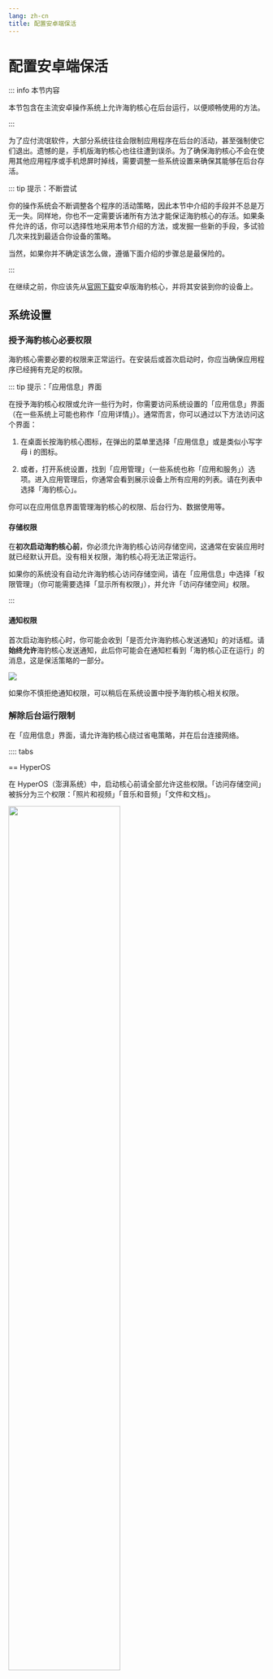 ```yaml
---
lang: zh-cn
title: 配置安卓端保活
---
```


# 配置安卓端保活

::: info 本节内容

本节包含在主流安卓操作系统上允许海豹核心在后台运行，以便顺畅使用的方法。

:::

为了应付流氓软件，大部分系统往往会限制应用程序在后台的活动，甚至强制使它们退出。遗憾的是，手机版海豹核心也往往遭到误杀。为了确保海豹核心不会在使用其他应用程序或手机熄屏时掉线，需要调整一些系统设置来确保其能够在后台存活。

::: tip 提示：不断尝试

你的操作系统会不断调整各个程序的活动策略，因此本节中介绍的手段并不总是万无一失。同样地，你也不一定需要诉诸所有方法才能保证海豹核心的存活。如果条件允许的话，你可以选择性地采用本节介绍的方法，或发掘一些新的手段，多试验几次来找到最适合你设备的策略。

当然，如果你并不确定该怎么做，遵循下面介绍的步骤总是最保险的。

:::

在继续之前，你应该先从[官网下载](https://dice.weizaima.com/download)安卓版海豹核心，并将其安装到你的设备上。

## 系统设置

### 授予海豹核心必要权限

海豹核心需要必要的权限来正常运行。在安装后或首次启动时，你应当确保应用程序已经拥有充足的权限。

::: tip 提示：「应用信息」界面

在授予海豹核心权限或允许一些行为时，你需要访问系统设置的「应用信息」界面（在一些系统上可能也称作「应用详情」）。通常而言，你可以通过以下方法访问这个界面：

1. 在桌面长按海豹核心图标，在弹出的菜单里选择「应用信息」或是类似小写字母 i 的图标。

2. 或者，打开系统设置，找到「应用管理」（一些系统也称「应用和服务」）选项。进入应用管理后，你通常会看到展示设备上所有应用的列表。请在列表中选择「海豹核心」。

你可以在应用信息界面管理海豹核心的权限、后台行为、数据使用等。

#### 存储权限

在**初次启动海豹核心前**，你必须允许海豹核心访问存储空间，这通常在安装应用时就已经默认开启。没有相关权限，海豹核心将无法正常运行。

如果你的系统没有自动允许海豹核心访问存储空间，请在「应用信息」中选择「权限管理」（你可能需要选择「显示所有权限」），并允许「访问存储空间」权限。

:::

#### 通知权限

首次启动海豹核心时，你可能会收到「是否允许海豹核心发送通知」的对话框。请**始终允许**海豹核心发送通知，此后你可能会在通知栏看到「海豹核心正在运行」的消息，这是保活策略的一部分。

<img src="./images/keepalive_miui_permdialog.png" />

如果你不慎拒绝通知权限，可以稍后在系统设置中授予海豹核心相关权限。

### 解除后台运行限制

在「应用信息」界面，请允许海豹核心绕过省电策略，并在后台连接网络。

:::: tabs

== HyperOS

在 HyperOS（澎湃系统）中，启动核心前请全部允许这些权限。「访问存储空间」被拆分为三个权限：「照片和视频」「音乐和音频」「文件和文档」。

<img src="./images/keepalive_hyperos_storage.jpg" width="66%" />

请始终开启「锁屏显示」「后台弹出界面」「显示悬浮窗」「动态壁纸服务」四项权限。

<img src="./images/keepalive_hyperos_additional.jpg" width="66%" />

长按海豹核心的任务卡片，并点击锁图标。

<img src="./images/keepalive_miui_multitask.jpg" width="66%">

如果保活仍然失效，请尝试在应用信息界面中开启「自启动」。

<img src="./images/keepalive_hyperos_selflaunch.jpg" width="66%" />

== MIUI

初次启动时提示是否运行“海豹核心”发送通知，选择「始终允许」

<img src="./images/keepalive_miui_permdialog.png" width="66%">

第二步，在海豹核心的后台配置中选择「无限制」

<img src="./images/keepalive_miui_unlimit.jpg" width="66%">

第三步，长按海豹核心的任务卡片，并点击锁图标。

<img src="./images/keepalive_miui_multitask.jpg" width="66%">

== 鸿蒙系统

在「应用和服务」中，选择「应用启动管理」，找到海豹核心，关闭其「自动管理」开关，并允许自启动、关联启动和后台活动。

<img src="./images/keepalive_harmonyos_applaunch.jpg" width="66%">

回到「设置」主页，选择「电池」项目，开启性能模式，并进入「更多电池设置」，在新界面中开启「休眠时始终保持网络连接」。

<img src="./images/keepalive_harmonyos_battery.jpg" width="66%">

<br/>

<img src="./images/keepalive_harmonyos_batterymore.jpg" width="66%">

将海豹核心的任务卡片下拉并释放，见到卡片右上角出现锁图标即可。

<img src="./images/keepalive_harmonyos_multitask.jpg" width="66%">

== ColorOS

选择「耗电管理」，优先开启所有选项。

<img src="./images/keepalive_coloros_launch.jpg" width="66%">

已知护眼模式可能会导致海豹核心意外关闭，请不要开启。

<img src="./images/keepalive_coloros_nightshift.jpg" width="66%">

选择海豹核心任务卡片右上角的三个点，并选择「锁定」。

<img src="./images/keepalive_coloros_multitask.jpg" width="66%">

::::

为了海豹持续运行，请不要将海豹从任务列表中划除。或者，你可以在海豹核心的设置中选择「从任务列表隐藏」。

## 应用内设置

在海豹核心应用中，选择右上角的设置图标，可以看到一些保活策略。通常来说，启用上面的系统设置已经足够，但如果你发现海豹核心仍然时常掉线，可以考虑这里的额外手段。

<img src="./images/keepalive_inapp.jpg" width="66%">

前三个策略可能需要相应权限才能生效。
